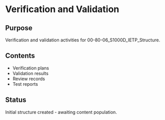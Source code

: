 # Verification and Validation

## Purpose
Verification and validation activities for 00-80-06_S1000D_IETP_Structure.

## Contents
- Verification plans
- Validation results
- Review records
- Test reports

## Status
Initial structure created - awaiting content population.
